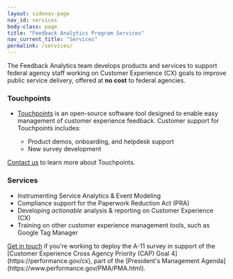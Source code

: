 ```yaml
---
layout: sidenav-page
nav_id: services
body-class: page
title: "Feedback Analytics Program Services"
nav_current_title: "Services"
permalink: /services/
---
```



<a id="consultation"></a>
The Feedback Analytics team develops products and services to support federal agency staff working on Customer Experience (CX) goals to improve public service delivery, offered at **no cost** to federal agencies.

<a id="touchpoints"></a>

### Touchpoints

  * [Touchpoints](https://touchpoints.digital.gov) is an
    open-source software tool designed to enable easy management of customer experience feedback.
    Customer support for Touchpoints includes:

    * Product demos, onboarding, and helpdesk support
    * New survey development

  <a href="mailto:{{site.team_email}}">
    Contact us</a> to learn more about Touchpoints.

### Services

  * Instrumenting Service Analytics & Event Modeling
  * Compliance support for the Paperwork Reduction Act (PRA)
  * Developing _actionable_ analysis & reporting on Customer Experience (CX)
  * Training on other customer experience management tools, such as Google Tag Manager

  <a href="mailto:{{site.team_email}}">
    Get in touch</a> if you're working to deploy the A-11 survey in support of the [Customer Experience Cross Agency Priority (CAP) Goal 4](https://performance.gov/cx), part of the [President's Management Agenda](https://www.performance.gov/PMA/PMA.html).
